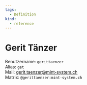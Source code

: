 ```yaml
---
tags:
  - Definition
kind:
  - reference
---
```


# Gerit Tänzer

Benutzername: `gerittaenzer`\
Alias: `get`\
Mail: <gerit.taenzer@mint-system.ch>\
Matrix: `@gerittaenzer:mint-system.ch`